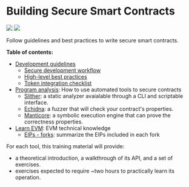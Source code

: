 # Building Secure Smart Contracts

![](https://github.com/crytic/building-secure-contracts/workflows/CI/badge.svg) ![](https://github.com/crytic/building-secure-contracts/workflows/Echidna/badge.svg)

Follow guidelines and best practices to write secure smart contracts.

**Table of contents:**

- [Development guidelines](./development-guidelines)
  - [Secure development workflow](./development-guidelines/workflow.md)
  - [High-level best practices](./development-guidelines/guidelines.md)
  - [Token integration checklist](./development-guidelines/token_integration.md)
- [Program analysis](./program-analysis): How to use automated tools to secure contracts
  - [Slither](./program-analysis/slither): a static analyzer avaialable through a CLI and scriptable interface.
  - [Echidna](./program-analysis/echidna): a fuzzer that will check your contract's properties.
  - [Manticore](./program-analysis/manticore): a symbolic execution engine that can prove the correctness properties.
- [Learn EVM](./learn_evm): EVM technical knowledge
  - [EIPs - forks](./learn_evm/eips_forks.md): summarize the EIPs included in each fork

For each tool, this training material will provide:

- a theoretical introduction, a walkthrough of its API, and a set of exercises.
- exercises expected to require ~two hours to practically learn its operation.
